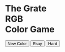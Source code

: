 <!DOCTYPE html>
<html lang="en">
<head>
    <meta charset="UTF-8">
    <meta http-equiv="X-UA-Compatible" content="IE=edge">
    <meta name="viewport" content="width=device-width, initial-scale=1.0">
    <link rel="stylesheet" href="color.css">
    <title>Color Game</title>

</head>
<body>
<h1>The Grate 
    <br>
    <span id="colorDisplay">RGB</span> 
    <br>
    Color Game
</h1>
<div id="stripe">
    <button id="reset">New Color</BUTTOn>
    <span id="msg"></span>
    <button id="easyBtn">Esay</button>
    <button id="hardBtn" class="selected">Hard</button>
</div>
    <div id="container">
        <div class="square"></div>
        <div class="square"></div>
        <div class="square"></div>
        <div class="square"></div>
        <div class="square"></div>
        <div class="square"></div>
    </div>
    
<script type="text/javascript" src="color.js"></script>    
</body>
</html>
